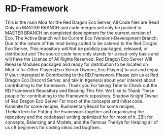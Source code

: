 # RD-Framework
This is the main Mod for the Red Dragon Eco Server, All Code files are Read Only on MASTER BRANCH and code merges will only be pushed to MASTER BRANCH on completed development for the current version of Eco. The Active Branch will be Current Eco (Version)-Development Branch. Due to the nature of this mod being coded to be catered to the Red Dragon Eco Server, This repository will Not be publicly packaged, released, or distributed and The source code here only stands for a read-only basis and will have the License of All Rights Reserved. Red Dragon Eco Server Will Release Modules packaged and ready for distribution to be located on Mod.io for Other Players(Eco Server Owners, Eco Players) to use and enjoy. If your interested in Contributing to the RD.Framework Please join us at Red Dragon Eco Discord Server, and talk in #general about your interest about contributing to the framework. Thank you For taking Time to Check out the RD Framework Repository and Reading This File. We Like to Thank These people for contributing to the Framework repository. Shadow Knight Owner of Red Dragon Eco Server For most of the concepts and initial code. Kaminite for some recipes, RudimentaryRecall for some recipes, ThelianTech for Putting the Framework together and organinzing the repository and the codebase/ writing optimized for for most of it. 2Bit for concepts, Balancing and Models, and the Famous TheKye for Helping all of us c# beginners for coding ideas and bugfixes. 
